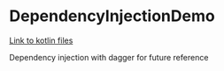 # DependencyInjectionDemo

[Link to kotlin files](https://github.com/SiddharthChakraborty1/DependencyInjectionDemo/tree/master/app/src/main/java/com/example/dependencyinjectiondemo)

Dependency injection with dagger for future reference
